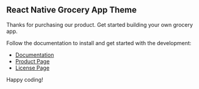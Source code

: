 ## React Native Grocery App Theme

Thanks for purchasing our product. Get started building your own grocery app.

Follow the documentation to install and get started with the development:

-   [Documentation](https://sharan-gohar.gitbook.io/grocery-app/)
-   [Product Page](https://market.nativebase.io/view/react-native-grocery-app-theme)
-	[License Page](https://market.nativebase.io/licenses)

Happy coding!
